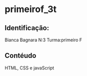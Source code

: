 # primeirof_3t
## Identificação:
Bianca Bagnara N:3 Turma:primeiro F

## Contéudo 
HTML, CSS e javaScript
